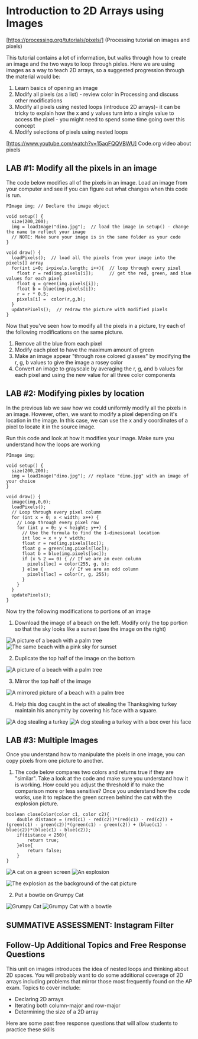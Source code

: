 # Introduction to 2D Arrays using Images

[https://processing.org/tutorials/pixels/] (Processing tutorial on images and pixels)

This tutorial contains a lot of information, but walks through how to create an image and the two ways to loop through pixles. Here we are using images as a way to teach 2D arrays, so a suggested progression through the material would be:
1. Learn basics of opening an image
2. Modify all pixels (as a list) - review color in Processing and discuss other modifications
3. Modify all pixels using nested loops (introduce 2D arrays)- it can be tricky to explain how the x and y values turn into a single value to access the pixel - you might need to spend some time going over this concept
4. Modify selections of pixels using nested loops 

[https://www.youtube.com/watch?v=15aqFQQVBWU] Code.org video about pixels

## LAB #1: Modify all the pixels in an image

The code below modifies all of the pixels in an image. Load an image from your computer and see if you can figure out what changes when this code is run.

```
PImage img; // Declare the image object

void setup() {
  size(200,200);
  img = loadImage("dino.jpg");  // load the image in setup() - change the name to reflect your image
  // NOTE: Make sure your image is in the same folder as your code
}

void draw() {
  loadPixels();  // load all the pixels from your image into the pixels[] array
  for(int i=0; i<pixels.length; i++){  // loop through every pixel
    float r = red(img.pixels[i]);      // get the red, green, and blue values for each pixel
    float g = green(img.pixels[i]);
    float b = blue(img.pixels[i]);
    r = r * 0.5;
    pixels[i] =  color(r,g,b);     
  }
  updatePixels();  // redraw the picture with modified pixels
}
```

Now that you've seen how to modify all the pixels in a picture, try each of the following modifications on the same picture. 
1. Remove all the blue from each pixel
2. Modify each pixel to have the maximum amount of green
3. Make an image appear "through rose colored glasses" by modifying the r, g, b values to give the image a rosey color
4. Convert an image to grayscale by averaging the r, g, and b values for each pixel and using the new value for all three color components

## LAB #2: Modifying pixles by location
In the previous lab we saw how we could uniformly modify all the pixels in an image. However, often, we want to modify a pixel depending on it's location in the image. In this case, we can use the x and y coordinates of a pixel to locate it in the source image. 

Run this code and look at how it modifies your image. Make sure you understand how the loops are working

```
PImage img;

void setup() {
  size(200,200);
  img = loadImage("dino.jpg"); // replace "dino.jpg" with an image of your choice
}

void draw() {
  image(img,0,0);
  loadPixels();
  // Loop through every pixel column
  for (int x = 0; x < width; x++) {
    // Loop through every pixel row
    for (int y = 0; y < height; y++) {
      // Use the formula to find the 1-dimesional location
      int loc = x + y * width;
      float r = red(img.pixels[loc]);
      float g = green(img.pixels[loc]);
      float b = blue(img.pixels[loc]);
      if (x % 2 == 0) { // If we are an even column
        pixels[loc] = color(255, g, b);
      } else {          // If we are an odd column
        pixels[loc] = color(r, g, 255);
      }
    }
  }
  updatePixels();
}
```
Now try the following modifications to portions of an image
1. Download the image of a beach on the left. Modify only the top portion so that the sky looks like a sunset (see the image on the right)

![A picture of a beach with a palm tree](https://github.com/treinartz/APCS.ProcessingResources/blob/gh-pages/chapters/beach.jpg)
![The same beach with a pink sky for sunset](https://github.com/treinartz/APCS.ProcessingResources/blob/gh-pages/chapters/sunset.png)

2. Duplicate the top half of the image on the bottom

![A picture of a beach with a palm tree](https://github.com/treinartz/APCS.ProcessingResources/blob/gh-pages/chapters/stack.png)

3. Mirror the top half of the image

![A mirrored picture of a beach with a palm tree](https://github.com/treinartz/APCS.ProcessingResources/blob/gh-pages/chapters/reflect.png)

4. Help this dog caught in the act of stealing the Thanksgiving turkey maintain his anonymity by covering his face with a square.

![A dog stealing a turkey](https://github.com/treinartz/APCS.ProcessingResources/blob/gh-pages/chapters/dog.jpg)
![A dog stealing a turkey with a box over his face](https://github.com/treinartz/APCS.ProcessingResources/blob/gh-pages/chapters/baddog.png)


## LAB #3: Multiple Images
Once you understand how to manipulate the pixels in one image, you can copy pixels from one picture to another. 

1. The code below compares two colors and returns true if they are "similar". Take a look at the code and make sure you understand how it is working. How could you adjust the threshold if to make the comparison more or less sensitive? Once you understand how the code works, use it to replace the green screen behind the cat with the explosion picture. 

```
boolean closeColor(color c1, color c2){
    double distance = (red(c1) - red(c2))*(red(c1) - red(c2)) + (green(c1) - green(c2))*(green(c1) - green(c2)) + (blue(c1) - blue(c2))*(blue(c1) - blue(c2));
    if(distance < 250){
        return true;
    }else{
        return false;
    }
}
```

![A cat on a green screen](https://github.com/treinartz/APCS.ProcessingResources/blob/gh-pages/chapters/cat1.jpg)
![An explosion](https://github.com/treinartz/APCS.ProcessingResources/blob/gh-pages/chapters/explode.jpg)

![The explosion as the background of the cat picture](https://github.com/treinartz/APCS.ProcessingResources/blob/gh-pages/chapters/greendone.png)

2. Put a bowtie on Grumpy Cat

![Grumpy Cat](https://github.com/treinartz/APCS.ProcessingResources/blob/gh-pages/chapters/grumpy.jpg)
![Grumpy Cat with a bowtie](https://github.com/treinartz/APCS.ProcessingResources/blob/gh-pages/chapters/grumpy2.png)

## SUMMATIVE ASSESSMENT: Instagram Filter

## Follow-Up Additional Topics and Free Response Questions
This unit on images introduces the idea of nested loops and thinking about 2D spaces. You will probably want to do some additional coverage of 2D arrays including problems that mirror those most frequently found on the AP exam. Topics to cover include:
* Declaring 2D arrays
* Iterating both column-major and row-major 
* Determining the size of a 2D array

Here are some past free response questions that will allow students to practice these skills

